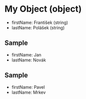 # My Object (object)

- firstName: František (string)
- lastName: Polášek (string)

## Sample

- firstName: Jan
- lastName: Novák

## Sample

- firstName: Pavel
- lastName: Mrkev
